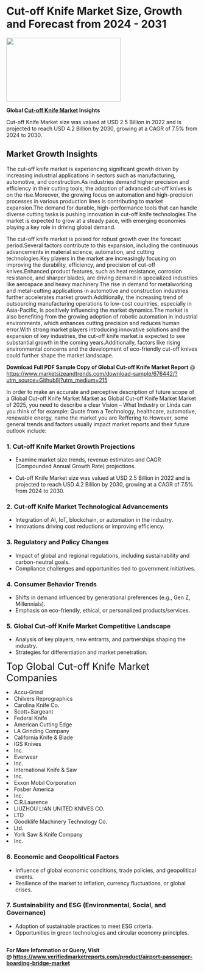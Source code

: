 <H1>Cut-off Knife Market Size, Growth and Forecast from 2024 - 2031</H1><img class="aligncenter size-medium wp-image-584254" src="https://thirdeyenews.in/wp-content/uploads/2024/09/Global-Market-Research-300x168.jpeg" alt="" width="300" height="168" /><p><strong>Global&nbsp;<a href="https://www.marketsizeandtrends.com/download-sample/676442/?utm_source=Github8j?utm_medium=215">Cut-off Knife Market</a> Insights</strong></p><p>Cut-off Knife Market size was valued at USD 2.5 Billion in 2022 and is projected to reach USD 4.2 Billion by 2030, growing at a CAGR of 7.5% from 2024 to 2030.</p><p><h2>Market Growth Insights</h2> <p>The cut-off knife market is experiencing significant growth driven by increasing industrial applications in sectors such as manufacturing, automotive, and construction.As industries demand higher precision and efficiency in their cutting tools, the adoption of advanced cut-off knives is on the rise.Moreover, the growing focus on automation and high-precision processes in various production lines is contributing to market expansion.The demand for durable, high-performance tools that can handle diverse cutting tasks is pushing innovation in cut-off knife technologies.The market is expected to grow at a steady pace, with emerging economies playing a key role in driving global demand.</p> <p>The cut-off knife market is poised for robust growth over the forecast period.Several factors contribute to this expansion, including the continuous advancements in material science, automation, and cutting technologies.Key players in the market are increasingly focusing on improving the durability, efficiency, and precision of cut-off knives.Enhanced product features, such as heat resistance, corrosion resistance, and sharper blades, are driving demand in specialized industries like aerospace and heavy machinery.The rise in demand for metalworking and metal-cutting applications in automotive and construction industries further accelerates market growth.Additionally, the increasing trend of outsourcing manufacturing operations to low-cost countries, especially in Asia-Pacific, is positively influencing the market dynamics.The market is also benefiting from the growing adoption of robotic automation in industrial environments, which enhances cutting precision and reduces human error.With strong market players introducing innovative solutions and the expansion of key industries, the cut-off knife market is expected to see substantial growth in the coming years.Additionally, factors like rising environmental concerns and the development of eco-friendly cut-off knives could further shape the market landscape.<p><span class=""><strong>Download Full PDF Sample Copy of Global Cut-off Knife Market Report</strong> @ <a href="https://www.marketsizeandtrends.com/download-sample/676442/?utm_source=Github8j?utm_medium=215" target="_blank">https://www.marketsizeandtrends.com/download-sample/676442/?utm_source=Github8j?utm_medium=215</a></span></p><p>In order to make an accurate and perceptive description of future scope of a Global&nbsp;Cut-off Knife Market Market as Global&nbsp;Cut-off Knife Market Market of 2025, you need to describe a clear Vision &ndash; What Industry or Linda can you think of for example: Quote from a Technology, healthcare, automotive, renewable energy, name the market you are Reffering to.However, some general trends and factors usually impact market reports and their future outlook include:</p><h3>1.&nbsp;<strong>Cut-off Knife Market Growth Projections</strong></h3><ul><li>Examine market size trends, revenue estimates and CAGR (Compounded Annual Growth Rate) projections.</li><li><p>Cut-off Knife Market size was valued at USD 2.5 Billion in 2022 and is projected to reach USD 4.2 Billion by 2030, growing at a CAGR of 7.5% from 2024 to 2030.</p></li></ul><h3>2.&nbsp;<strong>Cut-off Knife Market Technological Advancements</strong></h3><ul><li>Integration of AI, IoT, blockchain, or automation in the industry.</li><li>Innovations driving cost reductions or improving efficiency.</li></ul><h3>3.&nbsp;<strong>Regulatory and Policy Changes</strong></h3><ul><li>Impact of global and regional regulations, including sustainability and carbon-neutral goals.</li><li>Compliance challenges and opportunities tied to government initiatives.</li></ul><h3>4.&nbsp;<strong>Consumer Behavior Trends</strong></h3><ul><li>Shifts in demand influenced by generational preferences (e.g., Gen Z, Millennials).</li><li>Emphasis on eco-friendly, ethical, or personalized products/services.</li></ul><h3>5.&nbsp;<strong>Global Cut-off Knife Market Competitive Landscape</strong></h3><ul><li>Analysis of key players, new entrants, and partnerships shaping the industry.</li><li>Strategies for differentiation and market penetration.</li></ul><p data-pm-slice="1 1 []"><span style="color: inherit; font-family: inherit; font-size: 25px;">Top Global Cut-off Knife Market Companies</span></p><div class="" data-test-id=""><p><li>Accu-Grind</li><li> Chilvers Reprographics</li><li> Carolina Knife Co.</li><li> Scott+Sargeant</li><li> Federal Knife</li><li> American Cutting Edge</li><li> LA Grinding Company</li><li> California Knife & Blade</li><li> IGS Knives</li><li> Inc.</li><li> Everwear</li><li> Inc.</li><li> International Knife & Saw</li><li> Inc.</li><li> Exxon Mobil Corporation</li><li> Fosber America</li><li> Inc.</li><li> C.R.Laurence</li><li> LIUZHOU LIAN UNITED KNIVES CO.</li><li> LTD</li><li> Goodklife Machinery Technology Co.</li><li>Ltd.</li><li> York Saw & Knife Company</li><li> Inc.</li></p></div><h3>6.&nbsp;<strong>Economic and Geopolitical Factors</strong></h3><ul><li>Influence of global economic conditions, trade policies, and geopolitical events.</li><li>Resilience of the market to inflation, currency fluctuations, or global crises.</li></ul><h3>7.&nbsp;<strong>Sustainability and ESG (Environmental, Social, and Governance)</strong></h3><ul><li>Adoption of sustainable practices to meet ESG criteria.</li><li>Opportunities in green technologies and circular economy principles.</li></ul><h2><strong style="font-size: 14px;">For More Information or Query, Visit @&nbsp;</strong><a style="background-color: #ffffff; font-size: 14px;" href="https://www.marketsizeandtrends.com/report/cut-off-knife-market/" target="_blank">https://www.verifiedmarketreports.com/product/airport-passenger-boarding-bridge-market</a></h2>